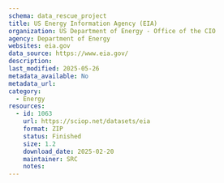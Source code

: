 ```yaml
---
schema: data_rescue_project 
title: US Energy Information Agency (EIA)
organization: US Department of Energy - Office of the CIO
agency: Department of Energy
websites: eia.gov
data_source: https://www.eia.gov/
description: 
last_modified: 2025-05-26
metadata_available: No
metadata_url: 
category:
  - Energy 
resources:
  - id: 1063
    url: https://sciop.net/datasets/eia
    format: ZIP
    status: Finished
    size: 1.2
    download_date: 2025-02-20
    maintainer: SRC
    notes: 
---
```

